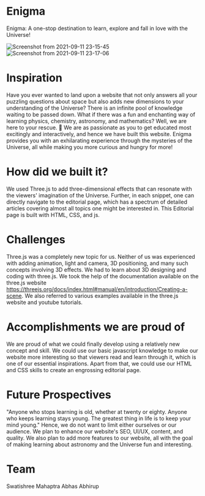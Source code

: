 # Enigma
Enigma: A one-stop destination to learn, explore and fall in love with the Universe!

![Screenshot from 2021-09-11 23-15-45](https://user-images.githubusercontent.com/75534568/132956993-a09f7bbe-1ed0-4af3-940c-3e8fbe2481e6.png)
![Screenshot from 2021-09-11 23-17-06](https://user-images.githubusercontent.com/75534568/132957059-91440a24-e97b-4ec7-bc41-54be6dc32a6e.png)


# Inspiration
Have you ever wanted to land upon a website that not only answers all your puzzling questions about space but also adds new dimensions to your understanding of the Universe? There is an infinite pool of knowledge waiting to be passed down. What if there was a fun and enchanting way of learning physics, chemistry, astronomy, and mathematics? Well, we are here to your rescue. 🚀
We are as passionate as you to get educated most excitingly and interactively, and hence we have built this website. Enigma provides you with an exhilarating experience through the mysteries of the Universe, all while making you more curious and hungry for more!

# How did we built it?
We used Three.js to add three-dimensional effects that can resonate with the viewers' imagination of the Universe.
Further, in each snippet, one can directly navigate to the editorial page, which has a spectrum of detailed articles covering almost all topics one might be interested in. This Editorial page is built with HTML, CSS, and js.

# Challenges
Three.js was a completely new topic for us. Neither of us was experienced with adding animation, light and camera, 3D positioning, and many such concepts involving 3D effects. We had to learn about 3D designing and coding with three.js. We took the help of the documentation available on the three.js website https://threejs.org/docs/index.html#manual/en/introduction/Creating-a-scene. We also referred to various examples available in the three.js website and youtube tutorials.

# Accomplishments we are proud of
We are proud of what we could finally develop using a relatively new concept and skill. We could use our basic javascript knowledge to make our website more interesting so that viewers read and learn through it, which is one of our essential inspirations. Apart from that, we could use our HTML and CSS skills to create an engrossing editorial page.

# Future Prospectives
 "Anyone who stops learning is old, whether at twenty or eighty. Anyone who keeps learning stays young. The greatest thing in life is to keep your mind young." Hence, we do not want to limit either ourselves or our audience. We plan to enhance our website's SEO, UI/UX, content, and quality. We also plan to add more features to our website, all with the goal of making learning about astronomy and the Universe fun and interesting.

# Team
Swatishree Mahaptra
Abhas Abhirup
